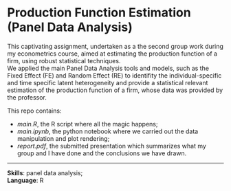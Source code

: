 # Production Function Estimation (Panel Data Analysis)
This captivating assignment, undertaken as a the second group work during my econometrics course, aimed at estimating the production function of a firm, using robust statistical techniques.  
We applied the main Panel Data Analysis tools and models, such as the Fixed Effect (FE) and Random Effect (RE) to identifity the individual-specific and time specific latent heterogeneity and provide a statistical relevant estimation of the production function of a firm, whose data was provided by the professor.  

This repo contains:
- *main.R*, the R script where all the magic happens;
- *main.ipynb*, the python notebook where we carried out the data manipulation and plot rendering;
- *report.pdf*, the submitted presentation which summarizes what my group and I have done and the conclusions we have drawn.
---
**Skills**: panel data analysis;  
**Language**: R
